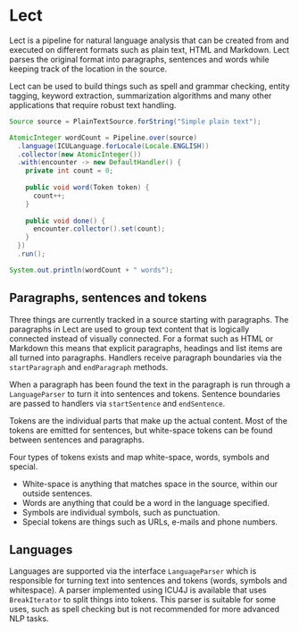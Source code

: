 # Lect

Lect is a pipeline for natural language analysis that can be created from and
executed on different formats such as plain text, HTML and Markdown. Lect
parses the original format into paragraphs, sentences and words while keeping
track of the location in the source.

Lect can be used to build things such as spell and grammar checking,
entity tagging, keyword extraction, summarization algorithms and many other
applications that require robust text handling.

```java
Source source = PlainTextSource.forString("Simple plain text");

AtomicInteger wordCount = Pipeline.over(source)
  .language(ICULanguage.forLocale(Locale.ENGLISH))
  .collector(new AtomicInteger())
  .with(encounter -> new DefaultHandler() {
    private int count = 0;
    
    public void word(Token token) {
      count++;
    }
    
    public void done() {
      encounter.collector().set(count);
    }
  })
  .run();

System.out.println(wordCount + " words");
```

## Paragraphs, sentences and tokens

Three things are currently tracked in a source starting with paragraphs. The
paragraphs in Lect are used to group text content that is logically connected
instead of visually connected. For a format such as HTML or Markdown this
means that explicit paragraphs, headings and list items are all turned into
paragraphs. Handlers receive paragraph boundaries via the `startParagraph`
and `endParagraph` methods.

When a paragraph has been found the text in the paragraph is run through a
`LanguageParser` to turn it into sentences and tokens. Sentence boundaries are
passed to handlers via `startSentence` and `endSentence`.

Tokens are the individual parts that make up the actual content. Most of the
tokens are emitted for sentences, but white-space tokens can be found between
sentences and paragraphs.

Four types of tokens exists and map white-space, words, symbols and special.

* White-space is anything that matches space in the source, within our outside
sentences.
* Words are anything that could be a word in the language specified.
* Symbols are individual symbols, such as punctuation.
* Special tokens are things such as URLs, e-mails and phone numbers.

## Languages

Languages are supported via the interface `LanguageParser` which is responsible
for turning text into sentences and tokens (words, symbols and whitespace).
A parser implemented using ICU4J is available that uses `BreakIterator` to split
things into tokens. This parser is suitable for some uses, such as spell
checking but is not recommended for more advanced NLP tasks.
